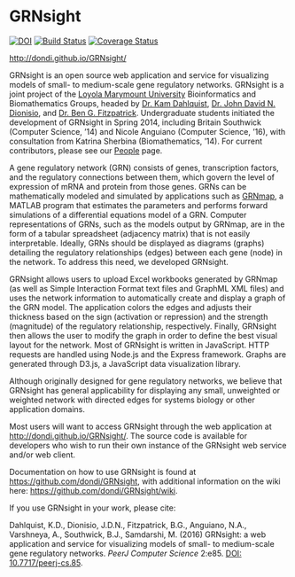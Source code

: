 # GRNsight

[![DOI](https://zenodo.org/badge/16195791.svg)](https://zenodo.org/badge/latestdoi/16195791)
[![Build Status](https://app.travis-ci.com/dondi/GRNsight.svg?branch=beta)](https://app.travis-ci.com/dondi/GRNsight)
[![Coverage Status](https://coveralls.io/repos/github/dondi/GRNsight/badge.svg?branch=beta)](https://coveralls.io/github/dondi/GRNsight?branch=beta)

http://dondi.github.io/GRNsight/

GRNsight is an open source web application and service for visualizing models of small- to medium-scale gene regulatory networks. GRNsight is a joint project of the [Loyola Marymount University](http://www.lmu.edu) Bioinformatics and Biomathematics Groups, headed by [Dr. Kam Dahlquist](http://myweb.lmu.edu/kdahlqui/index.htm), [Dr. John David N. Dionisio](http://myweb.lmu.edu/dondi/), and [Dr. Ben G. Fitzpatrick](http://myweb.lmu.edu/bfitzpatrick/). Undergraduate students initiated the development of GRNsight in Spring 2014, including Britain Southwick (Computer Science, ’14) and Nicole Anguiano (Computer Science, ’16), with consultation from Katrina Sherbina (Biomathematics, ’14). For current contributors, please see our [People](http://dondi.github.io/GRNsight/people.html) page.

A gene regulatory network (GRN) consists of genes, transcription factors, and the regulatory connections between them, which govern the level of expression of mRNA and protein from those genes. GRNs can be mathematically modeled and simulated by applications such as [GRNmap](http://kdahlquist.github.io/GRNmap/), a MATLAB program that estimates the parameters and performs forward simulations of a differential equations model of a GRN. Computer representations of GRNs, such as the models output by GRNmap, are in the form of a tabular spreadsheet (adjacency matrix) that is not easily interpretable. Ideally, GRNs should be displayed as diagrams (graphs) detailing the regulatory relationships (edges) between each gene (node) in the network. To address this need, we developed GRNsight.

GRNsight allows users to upload Excel workbooks generated by GRNmap (as well as Simple Interaction Format text files and GraphML XML files) and uses the network information to automatically create and display a graph of the GRN model. The application colors the edges and adjusts their thickness based on the sign (activation or repression) and the strength (magnitude) of the regulatory relationship, respectively. Finally, GRNsight then allows the user to modify the graph in order to define the best visual layout for the network. Most of GRNsight is written in JavaScript. HTTP requests are handled using Node.js and the Express framework. Graphs are generated through D3.js, a JavaScript data visualization library.

Although originally designed for gene regulatory networks, we believe that GRNsight has general applicability for displaying any small, unweighted or weighted network with directed edges for systems biology or other application domains.

Most users will want to access GRNsight through the web application at http://dondi.github.io/GRNsight/. The source code is available for developers who wish to run their own instance of the GRNsight web service and/or web client.

Documentation on how to use GRNsight is found at https://github.com/dondi/GRNsight, with additional information on the wiki here: https://github.com/dondi/GRNsight/wiki.

If you use GRNsight in your work, please cite:

Dahlquist, K.D., Dionisio, J.D.N., Fitzpatrick, B.G., Anguiano, N.A., Varshneya, A., Southwick, B.J., Samdarshi, M. (2016) GRNsight: a web application and service for visualizing models of small- to medium-scale gene regulatory networks. _PeerJ Computer Science_ 2:e85. [DOI: 10.7717/peerj-cs.85](https://doi.org/10.7717/peerj-cs.85).
